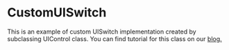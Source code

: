 # CustomUISwitch
This is an example of custom UISwitch implementation created by subclassing UIControl class. 
You can find tutorial for this class on our  [blog.](http://plavatvornica.com/blog/)